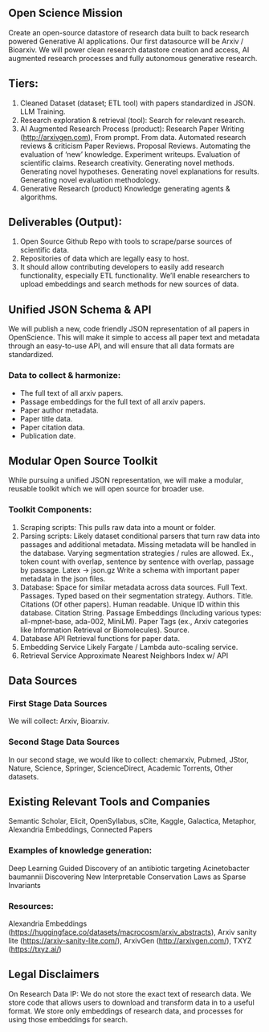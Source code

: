 ## Open Science Mission
Create an open-source datastore of research data built to back research powered Generative AI applications. Our first datasource will be Arxiv / Bioarxiv. We will power clean research datastore creation and access, AI augmented research processes and fully autonomous generative research.

## Tiers:
1. Cleaned Dataset (dataset; ETL tool) with papers standardized in JSON.
LLM Training.
2. Research exploration & retrieval (tool):
Search for relevant research.
3. AI Augmented Research Process (product):
Research Paper Writing (http://arxivgen.com),
From prompt.
From data.
Automated research reviews & criticism
Paper Reviews.
Proposal Reviews.
Automating the evaluation of ‘new’ knowledge.
Experiment writeups.
Evaluation of scientific claims.
Research creativity.
Generating novel methods.
Generating novel hypotheses.
Generating novel explanations for results.
Generating novel evaluation methodology.
4. Generative Research (product)
Knowledge generating agents & algorithms.

## Deliverables (Output):
1. Open Source Github Repo with tools to scrape/parse sources of scientific data.
2. Repositories of data which are legally easy to host.
3. It should allow contributing developers to easily add research functionality, especially ETL functionality.
We’ll enable researchers to upload embeddings and search methods for new sources of data.

## Unified JSON Schema & API
We will publish a new, code friendly JSON representation of all papers in OpenScience. This will make it simple to access all paper text and metadata through an easy-to-use API, and will ensure that all data formats are standardized.

### Data to collect & harmonize:
- The full text of all arxiv papers.
- Passage embeddings for the full text of all arxiv papers.
- Paper author metadata.
- Paper title data.
- Paper citation data.
- Publication date.

## Modular Open Source Toolkit
While pursuing a unified JSON representation, we will make a modular, reusable toolkit which we will open source for broader use.

### Toolkit Components:
1. Scraping scripts:
This pulls raw data into a mount or folder.
2. Parsing scripts:
Likely dataset conditional parsers that turn raw data into passages and additional metadata.
Missing metadata will be handled in the database.
Varying segmentation strategies / rules are allowed.
Ex., token count with overlap, sentence by sentence with overlap, passage by passage.
Latex -> json.gz
Write a schema with important paper metadata in the json files.
3. Database: Space for similar metadata across data sources.
Full Text.
Passages.
Typed based on their segmentation strategy.
Authors.
Title.
Citations (Of other papers).
Human readable.
Unique ID within this database.
Citation String.
Passage Embeddings (Including various types: all-mpnet-base, ada-002, MiniLM).
Paper Tags (ex., Arxiv categories like Information Retrieval or Biomolecules).
Source.
4. Database API
Retrieval functions for paper data.
5. Embedding Service
Likely Fargate / Lambda auto-scaling service.
6. Retrieval Service
Approximate Nearest Neighbors Index w/ API
## Data Sources

### First Stage Data Sources
We will collect:
Arxiv,
Bioarxiv.

### Second Stage Data Sources
In our second stage, we would like to collect:
chemarxiv,
Pubmed,
JStor,
Nature,
Science,
Springer,
ScienceDirect,
Academic Torrents,
Other datasets.

## Existing Relevant Tools and Companies
Semantic Scholar,
Elicit,
OpenSyllabus,
sCite,
Kaggle,
Galactica,
Metaphor,
Alexandria Embeddings,
Connected Papers
### Examples of knowledge generation:
Deep Learning Guided Discovery of an antibiotic targeting Acinetobacter baumannii
Discovering New Interpretable Conservation Laws as Sparse Invariants

### Resources:
Alexandria Embeddings (https://huggingface.co/datasets/macrocosm/arxiv_abstracts), 
Arxiv sanity lite (https://arxiv-sanity-lite.com/), 
ArxivGen (http://arxivgen.com/), 
TXYZ (https://txyz.ai/)

## Legal Disclaimers

On Research Data IP:
We do not store the exact text of research data. We store code that allows users to download and transform data in to a useful format. We store only embeddings of research data, and processes for using those embeddings for search.
